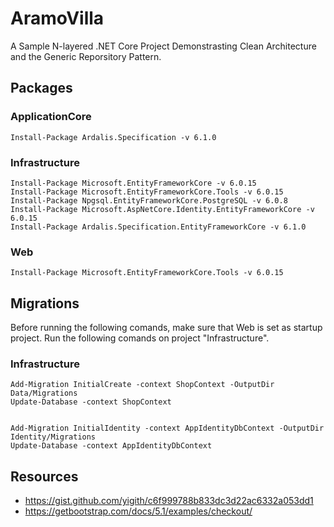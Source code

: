 # AramoVilla
A Sample N-layered .NET Core Project Demonstrasting Clean Architecture and the Generic Reporsitory Pattern.

## Packages

### ApplicationCore
```
Install-Package Ardalis.Specification -v 6.1.0
```
### Infrastructure
```
Install-Package Microsoft.EntityFrameworkCore -v 6.0.15
Install-Package Microsoft.EntityFrameworkCore.Tools -v 6.0.15
Install-Package Npgsql.EntityFrameworkCore.PostgreSQL -v 6.0.8
Install-Package Microsoft.AspNetCore.Identity.EntityFrameworkCore -v 6.0.15
Install-Package Ardalis.Specification.EntityFrameworkCore -v 6.1.0
```
### Web

```
Install-Package Microsoft.EntityFrameworkCore.Tools -v 6.0.15
```

## Migrations
Before running the following comands, make sure that Web is set as startup project.
Run the following comands on project "Infrastructure".

### Infrastructure
```
Add-Migration InitialCreate -context ShopContext -OutputDir Data/Migrations
Update-Database -context ShopContext


Add-Migration InitialIdentity -context AppIdentityDbContext -OutputDir Identity/Migrations
Update-Database -context AppIdentityDbContext
```

## Resources
* https://gist.github.com/yigith/c6f999788b833dc3d22ac6332a053dd1
* https://getbootstrap.com/docs/5.1/examples/checkout/